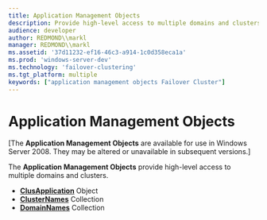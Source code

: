 ```yaml
---
title: Application Management Objects
description: Provide high-level access to multiple domains and clusters.
audience: developer
author: REDMOND\\markl
manager: REDMOND\\markl
ms.assetid: '37d11232-ef16-46c3-a914-1c0d358eca1a'
ms.prod: 'windows-server-dev'
ms.technology: 'failover-clustering'
ms.tgt_platform: multiple
keywords: ["application management objects Failover Cluster"]
---
```


# Application Management Objects

\[The **Application Management Objects** are available for use in Windows Server 2008. They may be altered or unavailable in subsequent versions.\]

The **Application Management Objects** provide high-level access to multiple domains and clusters.

-   [**ClusApplication**](clusapplication-object.md) Object
-   [**ClusterNames**](clusternames-collection.md) Collection
-   [**DomainNames**](domainnames-collection.md) Collection

 

 




